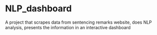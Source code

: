 # NLP_dashboard
A project that scrapes data from sentencing remarks website, does NLP analysis, presents the information in an interactive dashboard
